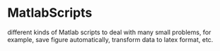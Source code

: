 # MatlabScripts
different kinds of Matlab scripts to deal with many small problems, for example, save figure automatically, transform data to latex format, etc.
